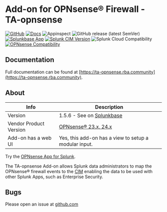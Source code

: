 # Add-on for OPNsense® Firewall - TA-opnsense

[![GitHub](https://img.shields.io/github/license/rba-community/TA-opnsense)]()
[![Docs](https://github.com/rba-community/TA-opnsense/actions/workflows/deploy-docs.yml/badge.svg)](https://ta-opnsense.rba.community/)
![Appinspect](https://github.com/rba-community/TA-opnsense/actions/workflows/appinspect.yml/badge.svg)
![GitHub release (latest SemVer)](https://img.shields.io/github/v/release/rba-community/TA-opnsense)
[![Splunkbase App](https://img.shields.io/badge/Splunkbase-TA--opnsense-blue)](https://splunkbase.splunk.com/app/4538/)
[![Splunk CIM Version](https://img.shields.io/badge/Splunk%20CIM%20Version-5.x%20-success)](https://docs.splunk.com/Documentation/CIM/latest/User/Overview)
![Splunk Cloud Compatibility](https://img.shields.io/badge/Splunk%20Cloud%20Ready-Victoria%20|%20Classic-informational?logo=splunk)
[![OPNsense Compatibility](https://img.shields.io/badge/OPNsense%20Compatibility-23,24-orange?logo=opnsense)](https://opnsense.org/)

## Documentation

Full documentation can be found at [https://ta-opnsense.rba.community](https://ta-opnsense.rba.community).

## About

 Info | Description
------|----------
Version | 1.5.6 - See on [Splunkbase](https://splunkbase.splunk.com/app/4538/)
Vendor Product Version | [OPNsense® 23.x, 24.x](https://opnsense.org/)
Add-on has a web UI | Yes, this add-on has a view to setup a modular input.

Try the [OPNsense App for Splunk](https://splunkbase.splunk.com/app/5372/).

The TA-opnsense Add-on allows Splunk data administrators to map the OPNsense® firewall events to the [CIM](https://docs.splunk.com/Splexicon:CommonInformationModel) enabling the data to be used with other Splunk Apps, such as Enterprise Security.

## Bugs

Please open an issue at [github.com](https://github.com/rba-community/TA-opnsense/issues)
